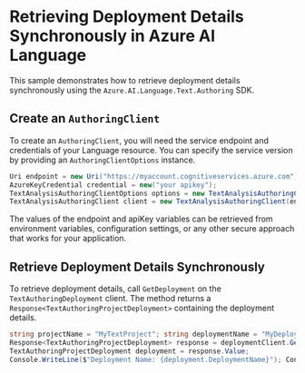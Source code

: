 # Retrieving Deployment Details Synchronously in Azure AI Language

This sample demonstrates how to retrieve deployment details synchronously using the `Azure.AI.Language.Text.Authoring` SDK.

## Create an `AuthoringClient`

To create an `AuthoringClient`, you will need the service endpoint and credentials of your Language resource. You can specify the service version by providing an `AuthoringClientOptions` instance.

```C# Snippet:CreateTextAuthoringClientForSpecificApiVersion
Uri endpoint = new Uri("https://myaccount.cognitiveservices.azure.com");
AzureKeyCredential credential = new("your apikey");
TextAnalysisAuthoringClientOptions options = new TextAnalysisAuthoringClientOptions(TextAnalysisAuthoringClientOptions.ServiceVersion.V2024_11_15_Preview);
TextAnalysisAuthoringClient client = new TextAnalysisAuthoringClient(endpoint, credential, options);
```

The values of the endpoint and apiKey variables can be retrieved from environment variables, configuration settings, or any other secure approach that works for your application.

## Retrieve Deployment Details Synchronously

To retrieve deployment details, call `GetDeployment` on the `TextAuthoringDeployment` client. The method returns a `Response<TextAuthoringProjectDeployment>` containing the deployment details.
  
```C# Snippet:Sample15_TextAuthoring_GetDeployment
string projectName = "MyTextProject"; string deploymentName = "MyDeployment"; TextAuthoringDeployment deploymentClient = client.GetDeployment(projectName, deploymentName);
Response<TextAuthoringProjectDeployment> response = deploymentClient.GetDeployment();
TextAuthoringProjectDeployment deployment = response.Value;
Console.WriteLine($"Deployment Name: {deployment.DeploymentName}"); Console.WriteLine($"Model Id: {deployment.ModelId}"); Console.WriteLine($"Last Trained On: {deployment.LastTrainedOn}"); Console.WriteLine($"Last Deployed On: {deployment.LastDeployedOn}"); Console.WriteLine($"Deployment Expired On: {deployment.DeploymentExpiredOn}"); Console.WriteLine($"Model Training Config Version: {deployment.ModelTrainingConfigVersion}");
```
